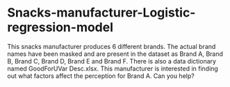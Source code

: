 # Snacks-manufacturer-Logistic-regression-model
This snacks manufacturer produces 6 different brands. The actual brand names have been masked and are present in the dataset as Brand A, Brand B, Brand C, Brand D, Brand E and Brand F. There is also a data dictionary named GoodForUVar Desc.xlsx. This manufacturer is interested in finding out what factors affect the perception for Brand A. Can you help?
